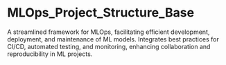# MLOps_Project_Structure_Base
A streamlined framework for MLOps, facilitating efficient development, deployment, and maintenance of ML models. Integrates best practices for CI/CD, automated testing, and monitoring, enhancing collaboration and reproducibility in ML projects.
